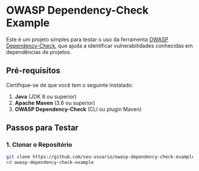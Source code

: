 # OWASP Dependency-Check Example

Este é um projeto simples para testar o uso da ferramenta [OWASP Dependency-Check](https://owasp.org/www-project-dependency-check/), que ajuda a identificar vulnerabilidades conhecidas em dependências de projetos.

## Pré-requisitos

Certifique-se de que você tem o seguinte instalado:

1. **Java** (JDK 8 ou superior)
2. **Apache Maven** (3.6 ou superior)
3. **OWASP Dependency-Check** (CLI ou plugin Maven)

## Passos para Testar

### 1. Clonar o Repositório

```bash
git clone https://github.com/seu-usuario/owasp-dependency-check-example.git
cd owasp-dependency-check-example

